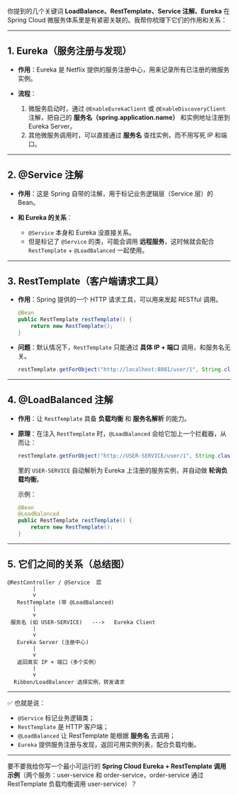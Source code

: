 你提到的几个关键词 **LoadBalance、RestTemplate、Service 注解、Eureka** 在 Spring Cloud 微服务体系里是有紧密关联的。我帮你梳理下它们的作用和关系：

---

## 1. Eureka（服务注册与发现）

* **作用**：Eureka 是 Netflix 提供的服务注册中心，用来记录所有已注册的微服务实例。
* **流程**：

  1. 微服务启动时，通过 `@EnableEurekaClient` 或 `@EnableDiscoveryClient` 注解，把自己的 **服务名（spring.application.name）** 和实例地址注册到 Eureka Server。
  2. 其他微服务调用时，可以直接通过 **服务名** 查找实例，而不用写死 IP 和端口。

---

## 2. @Service 注解

* **作用**：这是 Spring 自带的注解，用于标记业务逻辑层（Service 层）的 Bean。
* **和 Eureka 的关系**：

  * `@Service` 本身和 Eureka 没直接关系。
  * 但是标记了 `@Service` 的类，可能会调用 **远程服务**，这时候就会配合 `RestTemplate` + `@LoadBalanced` 一起使用。

---

## 3. RestTemplate（客户端请求工具）

* **作用**：Spring 提供的一个 HTTP 请求工具，可以用来发起 RESTful 调用。

  ```java
  @Bean
  public RestTemplate restTemplate() {
      return new RestTemplate();
  }
  ```
* **问题**：默认情况下，`RestTemplate` 只能通过 **具体 IP + 端口** 调用，和服务名无关。

  ```java
  restTemplate.getForObject("http://localhost:8081/user/1", String.class);
  ```

---

## 4. @LoadBalanced 注解

* **作用**：让 `RestTemplate` 具备 **负载均衡** 和 **服务名解析** 的能力。
* **原理**：在注入 `RestTemplate` 时，`@LoadBalanced` 会给它加上一个拦截器，从而让：

  ```java
  restTemplate.getForObject("http://USER-SERVICE/user/1", String.class);
  ```

  里的 `USER-SERVICE` 自动解析为 Eureka 上注册的服务实例，并自动做 **轮询负载均衡**。

  示例：

  ```java
  @Bean
  @LoadBalanced
  public RestTemplate restTemplate() {
      return new RestTemplate();
  }
  ```

---

## 5. 它们之间的关系（总结图）

```
@RestController / @Service  层
        |
        v
   RestTemplate (带 @LoadBalanced)
        |
        v
 服务名 (如 USER-SERVICE)   --->   Eureka Client
        |
        v
   Eureka Server (注册中心)
        |
        v
   返回真实 IP + 端口（多个实例）
        |
        v
  Ribbon/LoadBalancer 选择实例，转发请求
```

---

✅ 也就是说：

* `@Service` 标记业务逻辑类；
* `RestTemplate` 是 HTTP 客户端；
* `@LoadBalanced` 让 RestTemplate 能根据 **服务名** 去调用；
* `Eureka` 提供服务注册与发现，返回可用实例列表，配合负载均衡。

---

要不要我给你写一个最小可运行的 **Spring Cloud Eureka + RestTemplate 调用示例**（两个服务：user-service 和 order-service，order-service 通过 RestTemplate 负载均衡调用 user-service）？